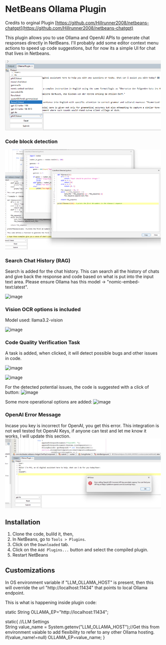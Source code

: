 # NetBeans Ollama Plugin

Credits to orginal Plugin [https://github.com/Hillrunner2008/netbeans-chatgpt](https://github.com/Hillrunner2008/netbeans-chatgpt)

This plugin allows you to use Ollama and OpenAI APIs to generate chat responses directly in NetBeans. I'll probably add some editor context menu actions to speed up code suggestions, but for now its a simple UI for chat that lives in Netbeans.

![Screenshot](screenshots/OpenAIAndOllama2.png)

### Code block detection

![Screenshot](screenshots/ollamaCodeDetect.png)


### Search Chat History (RAG)
Search is added for the chat history. This can search all the history of chats and give back the response and code based on what is put into the input text area.  Please ensure Ollama has this model -> "nomic-embed-text:latest".

![image](https://github.com/user-attachments/assets/864161ac-d4df-43a6-82cf-53c4a4bebd44)


### Vision OCR options is included

Model used: llama3.2-vision

![image](https://github.com/user-attachments/assets/1db941e5-681c-47c3-bfec-e1a5501d8814)


### Code Quality Verification Task 
A task is added, when clicked, it will detect possible bugs and other issues in code.

![image](https://github.com/user-attachments/assets/d46262ed-2b5a-42bb-b105-41c0210d091a)


![image](https://github.com/user-attachments/assets/56dc296a-b154-4544-840d-9d2781a525b8)

For the detected potential issues, the code is suggested with a click of button:
![image](https://github.com/user-attachments/assets/434c8718-7ffb-4d2b-a259-7d2bbc2fb5be)

Some more operational options are added:
![image](https://github.com/user-attachments/assets/da4a8a82-291f-4a8f-9d3f-736047f72a73)


### OpenAI Error Message

Incase you key is incorrect for OpenAI, you get this error. This integration is not well tested fot OpenAI Keys, if anyone can test and let me know it works, I will update this section.
![Screenshot](screenshots/OpenAIKeyError.png)

## Installation

1. Clone the code, bulild it, then,
2. In NetBeans, go to `Tools > Plugins`.
3. Click on the `Downloaded` tab.
4. Click on the `Add Plugins...` button and select the compiled plugin.
5. Restart NetBeans

## Customizations
In OS environment variable if "LLM_OLLAMA_HOST" is present, then this will override the url "http://localhost:11434" that points to local Ollama endpoint.

This is what is happening inside plugin code:

static String OLLAMA_EP="http://localhost:11434";
 
static{
        //LLM Settings        
        String value_name = System.getenv("LLM_OLLAMA_HOST");//Get this from environment vaiable to add flexibility to refer to any other Ollama hosting.
        if(value_name!=null) OLLAMA_EP=value_name;
    }
